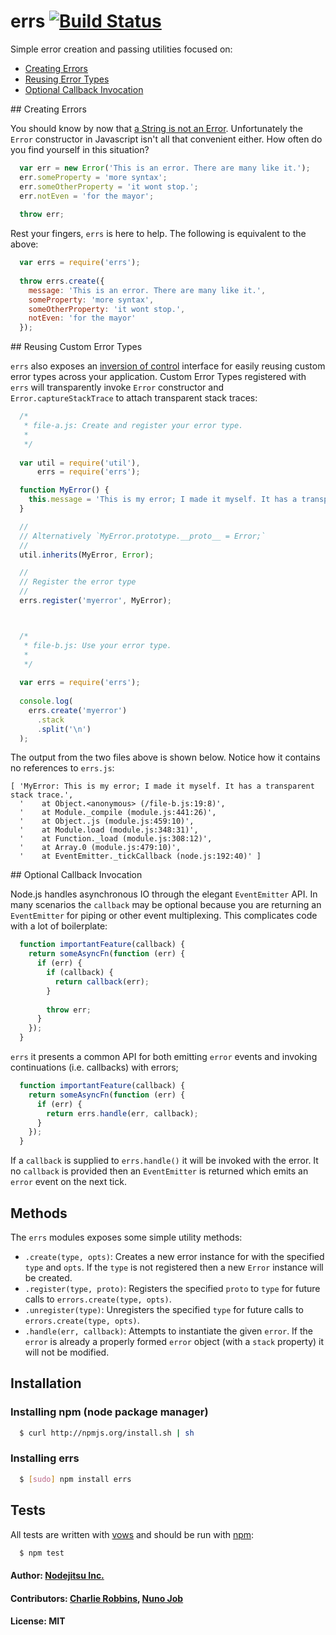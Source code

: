 # errs [![Build Status](https://secure.travis-ci.org/flatiron/errs.png)](http://travis-ci.org/flatiron/errs)

Simple error creation and passing utilities focused on:

* [Creating Errors](#creating-errors)
* [Reusing Error Types](#reusing-types)
* [Optional Callback Invocation](#optional-invocation)

<a name="creating-errors" />
## Creating Errors

You should know by now that [a String is not an Error][0]. Unfortunately the `Error` constructor in Javascript isn't all that convenient either. How often do you find yourself in this situation? 

``` js
  var err = new Error('This is an error. There are many like it.');
  err.someProperty = 'more syntax';
  err.someOtherProperty = 'it wont stop.';
  err.notEven = 'for the mayor';
  
  throw err;
```

Rest your fingers, `errs` is here to help. The following is equivalent to the above:

``` js
  var errs = require('errs');
  
  throw errs.create({
    message: 'This is an error. There are many like it.',
    someProperty: 'more syntax',
    someOtherProperty: 'it wont stop.',
    notEven: 'for the mayor'
  });
```

<a name="reusing-types" />
## Reusing Custom Error Types

`errs` also exposes an [inversion of control][1] interface for easily reusing custom error types across your application. Custom Error Types registered with `errs` will transparently invoke `Error` constructor and `Error.captureStackTrace` to attach transparent stack traces:

``` js
  /*
   * file-a.js: Create and register your error type.
   *
   */
   
  var util = require('util'),
      errs = require('errs');

  function MyError() {
    this.message = 'This is my error; I made it myself. It has a transparent stack trace.';
  }

  //
  // Alternatively `MyError.prototype.__proto__ = Error;`
  //
  util.inherits(MyError, Error);

  //
  // Register the error type
  //
  errs.register('myerror', MyError);



  /*
   * file-b.js: Use your error type.
   *
   */
   
  var errs = require('errs');
  
  console.log(
    errs.create('myerror')
      .stack
      .split('\n')
  );
```

The output from the two files above is shown below. Notice how it contains no references to `errs.js`:

```
[ 'MyError: This is my error; I made it myself. It has a transparent stack trace.',
  '    at Object.<anonymous> (/file-b.js:19:8)',
  '    at Module._compile (module.js:441:26)',
  '    at Object..js (module.js:459:10)',
  '    at Module.load (module.js:348:31)',
  '    at Function._load (module.js:308:12)',
  '    at Array.0 (module.js:479:10)',
  '    at EventEmitter._tickCallback (node.js:192:40)' ]
```

<a name="optional-invocation" />
## Optional Callback Invocation

Node.js handles asynchronous IO through the elegant `EventEmitter` API. In many scenarios the `callback` may be optional because you are returning an `EventEmitter` for piping or other event multiplexing. This complicates code with a lot of boilerplate:

``` js
  function importantFeature(callback) {
    return someAsyncFn(function (err) {
      if (err) {
        if (callback) {
          return callback(err);
        }
        
        throw err;
      }
    });
  }
```

`errs` it presents a common API for both emitting `error` events and invoking continuations (i.e. callbacks) with errors;

``` js
  function importantFeature(callback) {
    return someAsyncFn(function (err) {
      if (err) {
        return errs.handle(err, callback);
      }
    });
  }
```

If a `callback` is supplied to `errs.handle()` it will be invoked with the error. It no `callback` is provided then an `EventEmitter` is returned which emits an `error` event on the next tick.

## Methods
The `errs` modules exposes some simple utility methods:

* `.create(type, opts)`: Creates a new error instance for with the specified `type` and `opts`. If the `type` is not registered then a new `Error` instance will be created.
* `.register(type, proto)`: Registers the specified `proto` to `type` for future calls to `errors.create(type, opts)`.
* `.unregister(type)`: Unregisters the specified `type` for future calls to `errors.create(type, opts)`.
* `.handle(err, callback)`: Attempts to instantiate the given `error`. If the `error` is already a properly formed `error` object (with a `stack` property) it will not be modified.

## Installation

### Installing npm (node package manager)

``` bash
  $ curl http://npmjs.org/install.sh | sh
```

### Installing errs

``` bash
  $ [sudo] npm install errs
```

## Tests
All tests are written with [vows][2] and should be run with [npm][3]:

``` bash
  $ npm test
```

#### Author: [Nodejitsu Inc.](http://www.nodejitsu.com)
#### Contributors: [Charlie Robbins](http://github.com/indexzero), [Nuno Job](http://github.com/dscape)
#### License: MIT

[0]: http://www.devthought.com/2011/12/22/a-string-is-not-an-error/
[1]: http://martinfowler.com/articles/injection.html
[2]: https://vowsjs.org
[3]: https://npmjs.org
